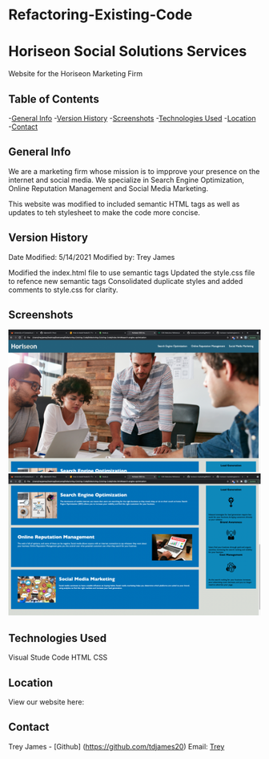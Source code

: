 # Refactoring-Existing-Code

# Horiseon Social Solutions Services
Website for the Horiseon Marketing Firm

## Table of Contents
-[General Info](#General-Info)
-[Version History](#version-history)
-[Screenshots](#screenshots)
-[Technologies Used](#technologies-used)
-[Location](#location)
-[Contact](#contact)

## General Info
We are a marketing firm whose mission is to impprove your presence on the internet and social media.  We specialize in Search Engine Optimization, Online Reputation Management and Social Media Marketing.

This website was modified to included semantic HTML tags as well as updates to teh stylesheet to make the code more concise. 

## Version History
Date Modified: 5/14/2021
Modified by: Trey James

Modified the index.html file to use semantic tags
Updated the style.css file to refence new semantic tags
Consolidated duplicate styles and added comments to style.css for clarity.

## Screenshots
![Homepage Screenshot](./assets/images/home-page.JPG)
![Services Offered](./assets/images/services-offered.JPG)
    
## Technologies Used
Visual Stude Code
HTML
CSS

## Location
View our website here: 

## Contact 
Trey James - [Github] (https://github.com/tdjames20) Email: [Trey](mailto:tdjames5@yahoo.com)

